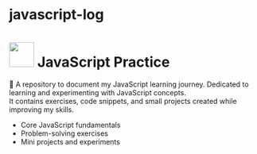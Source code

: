 # javascript-log
# <img src="https://cdn.jsdelivr.net/gh/devicons/devicon/icons/javascript/javascript-original.svg" width="50"> JavaScript Practice

📌 A repository to document my JavaScript learning journey.
Dedicated to learning and experimenting with JavaScript concepts.  
It contains exercises, code snippets, and small projects created while improving my skills.

- Core JavaScript fundamentals  
- Problem-solving exercises  
- Mini projects and experiments  


